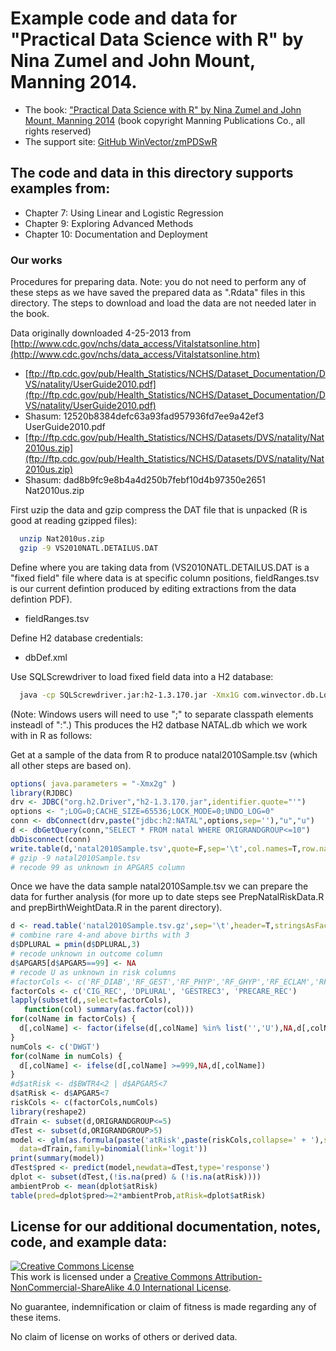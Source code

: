 

# Example code and data for "Practical Data Science with R" by Nina Zumel and John Mount, Manning 2014.


 * The book: ["Practical Data Science with R" by Nina Zumel and John Mount, Manning 2014](http://www.manning.com/zumel/)  (book copyright Manning Publications Co., all rights reserved)
 * The support site: [GitHub WinVector/zmPDSwR](https://github.com/WinVector/zmPDSwR)


## The code and data in this directory supports examples from:
 * Chapter 7: Using Linear and Logistic Regression
 * Chapter 9: Exploring Advanced Methods
 * Chapter 10: Documentation and Deployment


### Our works


Procedures for preparing data.  Note: you do not need to perform any of these steps as we have saved the prepared data as ".Rdata" files in this directory.  The steps to download and load the data are not needed later in the book.

Data originally downloaded 4-25-2013 from [http://www.cdc.gov/nchs/data_access/Vitalstatsonline.htm](http://www.cdc.gov/nchs/data_access/Vitalstatsonline.htm)

 * [ftp://ftp.cdc.gov/pub/Health_Statistics/NCHS/Dataset_Documentation/DVS/natality/UserGuide2010.pdf](ftp://ftp.cdc.gov/pub/Health_Statistics/NCHS/Dataset_Documentation/DVS/natality/UserGuide2010.pdf)
 * Shasum: 12520b8384defc63a93fad957936fd7ee9a42ef3  UserGuide2010.pdf
 * [ftp://ftp.cdc.gov/pub/Health_Statistics/NCHS/Datasets/DVS/natality/Nat2010us.zip](ftp://ftp.cdc.gov/pub/Health_Statistics/NCHS/Datasets/DVS/natality/Nat2010us.zip)
 * Shasum: dad8b9fc9e8b4a4d250b7febf10d4b97350e2651  Nat2010us.zip

First uzip the data and gzip compress the DAT file that is unpacked (R is good at reading gzipped files):

```bash
  unzip Nat2010us.zip
  gzip -9 VS2010NATL.DETAILUS.DAT 
```


Define where you are taking data from (VS2010NATL.DETAILUS.DAT is a "fixed field" file where data is at specific column positions, fieldRanges.tsv is our current defintion produced by editing extractions from the data defintion PDF).

 *  fieldRanges.tsv

Define H2 database credentials:

 *  dbDef.xml

Use SQLScrewdriver to load fixed field data into a H2 database:
```bash
  java -cp SQLScrewdriver.jar:h2-1.3.170.jar -Xmx1G com.winvector.db.LoadFFF file:dbDef.xml file:fieldRanges.tsv natal file:VS2010NATL.DETAILUS.DAT.gz
```

(Note: Windows users will need to use ";" to separate classpath elements insteadl of ":".)  This produces the H2 datbase NATAL.db which we work with in R as follows:


Get at a sample of the data from R to produce natal2010Sample.tsv (which all other steps are based on).

```R
options( java.parameters = "-Xmx2g" )
library(RJDBC)
drv <- JDBC("org.h2.Driver","h2-1.3.170.jar",identifier.quote="'")
options <- ";LOG=0;CACHE_SIZE=65536;LOCK_MODE=0;UNDO_LOG=0"
conn <- dbConnect(drv,paste("jdbc:h2:NATAL",options,sep=''),"u","u")
d <- dbGetQuery(conn,"SELECT * FROM natal WHERE ORIGRANDGROUP<=10")
dbDisconnect(conn)
write.table(d,'natal2010Sample.tsv',quote=F,sep='\t',col.names=T,row.names=F)
# gzip -9 natal2010Sample.tsv
# recode 99 as unknown in APGAR5 column
```

Once we have the data sample natal2010Sample.tsv we can prepare the data for further analysis (for more up to date steps see PrepNatalRiskData.R and prepBirthWeightData.R in the parent directory).

```R
d <- read.table('natal2010Sample.tsv.gz',sep='\t',header=T,stringsAsFactors=F)
# combine rare 4-and above births with 3
d$DPLURAL = pmin(d$DPLURAL,3)
# recode unknown in outcome column
d$APGAR5[d$APGAR5==99] <- NA
# recode U as unknown in risk columns
#factorCols <- c('RF_DIAB','RF_GEST','RF_PHYP','RF_GHYP','RF_ECLAM','RF_PPTERM','RF_PPOUTC', 'CIG_REC', 'DPLURAL', 'GESTREC3', 'PRECARE_REC')
factorCols <- c('CIG_REC', 'DPLURAL', 'GESTREC3', 'PRECARE_REC')
lapply(subset(d,,select=factorCols),
   function(col) summary(as.factor(col)))
for(colName in factorCols) {
  d[,colName] <- factor(ifelse(d[,colName] %in% list('','U'),NA,d[,colName]))
}
numCols <- c('DWGT')
for(colName in numCols) {
  d[,colName] <- ifelse(d[,colName] >=999,NA,d[,colName])
}
#d$atRisk <- d$BWTR4<2 | d$APGAR5<7
d$atRisk <- d$APGAR5<7
riskCols <- c(factorCols,numCols)
library(reshape2)
dTrain <- subset(d,ORIGRANDGROUP<=5)
dTest <- subset(d,ORIGRANDGROUP>5)
model <- glm(as.formula(paste('atRisk',paste(riskCols,collapse=' + '),sep=' ~ ')),
  data=dTrain,family=binomial(link='logit'))   
print(summary(model))
dTest$pred <- predict(model,newdata=dTest,type='response')
dplot <- subset(dTest,(!is.na(pred) & (!is.na(atRisk))))
ambientProb <- mean(dplot$atRisk)
table(pred=dplot$pred>=2*ambientProb,atRisk=dplot$atRisk)
```



## License for our additional documentation, notes, code, and example data: 

<a rel="license" href="http://creativecommons.org/licenses/by-nc-sa/4.0/"><img alt="Creative Commons License" style="border-width:0" src="http://i.creativecommons.org/l/by-nc-sa/4.0/88x31.png" /></a><br />This work is licensed under a <a rel="license" href="http://creativecommons.org/licenses/by-nc-sa/4.0/">Creative Commons Attribution-NonCommercial-ShareAlike 4.0 International License</a>.

No guarantee, indemnification or claim of fitness is made regarding any of these items.

No claim of license on works of others or derived data.
